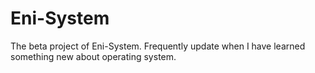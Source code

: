 # Eni-System
The beta project of Eni-System.
Frequently update when I have learned something new about operating system.
